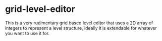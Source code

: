 # grid-level-editor
This is a very rudimentary grid based level editor that uses a 2D array of integers to represent a level structure, ideally it is extendable for whatever you want to use it for.
